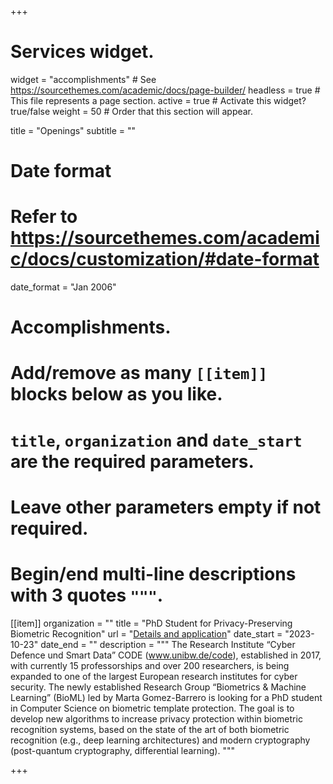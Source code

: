 +++
# Services widget.
widget = "accomplishments"  # See https://sourcethemes.com/academic/docs/page-builder/
headless = true  # This file represents a page section.
active = true  # Activate this widget? true/false
weight = 50  # Order that this section will appear.

title = "Openings"
subtitle = ""

# Date format
#   Refer to https://sourcethemes.com/academic/docs/customization/#date-format
date_format = "Jan 2006"

# Accomplishments.
#   Add/remove as many `[[item]]` blocks below as you like.
#   `title`, `organization` and `date_start` are the required parameters.
#   Leave other parameters empty if not required.
#   Begin/end multi-line descriptions with 3 quotes `"""`.

[[item]]
  organization = ""
  title = "PhD Student for Privacy-Preserving Biometric Recognition"
  url = "[Details and application](https://www.marta-gomez-barrero.com/files/2023_10-WiMi-Ausschreibung-privacyBiometrics-eng.pdf)"
  date_start = "2023-10-23"
  date_end = ""
  description = """
  The Research Institute “Cyber Defence und Smart Data” CODE (www.unibw.de/code), established in 2017, with currently 15 professorships and over 200 researchers, is being expanded to one of the largest European research institutes for cyber security.
The newly established Research Group “Biometrics & Machine Learning” (BioML) led by Marta Gomez-Barrero is looking for a PhD student in Computer Science on biometric template protection. The goal is to develop new algorithms to increase privacy protection within biometric recognition systems, based on the state of the art of both biometric recognition (e.g., deep learning architectures) and modern cryptography (post-quantum cryptography, differential learning).
"""




+++
